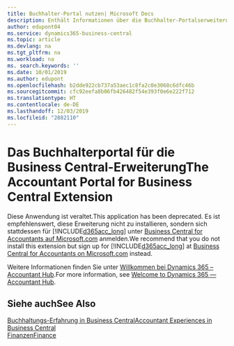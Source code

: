 ```yaml
---
title: Buchhalter-Portal nutzen| Microsoft Docs
description: Enthält Informationen über die Buchhalter-Portalserweiterung.
author: edupont04
ms.service: dynamics365-business-central
ms.topic: article
ms.devlang: na
ms.tgt_pltfrm: na
ms.workload: na
ms. search.keywords: ''
ms.date: 10/01/2019
ms.author: edupont
ms.openlocfilehash: b2dde922cb737a53aec1c8fa2c0e3068c6dfc46b
ms.sourcegitcommit: cfc92eefa8b06fb426482f54e393f0e6e222f712
ms.translationtype: HT
ms.contentlocale: de-DE
ms.lasthandoff: 12/03/2019
ms.locfileid: "2882110"
---
```

# <a name="the-accountant-portal-for-business-central-extension"></a><span data-ttu-id="73524-103">Das Buchhalterportal für die Business Central-Erweiterung</span><span class="sxs-lookup"><span data-stu-id="73524-103">The Accountant Portal for Business Central Extension</span></span>
<span data-ttu-id="73524-104">Diese Anwendung ist veraltet.</span><span class="sxs-lookup"><span data-stu-id="73524-104">This application has been deprecated.</span></span> <span data-ttu-id="73524-105">Es ist empfehlenswert, diese Erweiterung nicht zu installieren, sondern sich stattdessen für [!INCLUDE[d365acc_long](includes/d365acc_long_md.md)] unter [Business Central for Accountants auf Microsoft.com](https://www.microsoft.com/dynamics365/financial-insights-for-accountants) anmelden.</span><span class="sxs-lookup"><span data-stu-id="73524-105">We recommend that you do not install this extension but sign up for [!INCLUDE[d365acc_long](includes/d365acc_long_md.md)] at [Business Central for Accountants on Microsoft.com](https://www.microsoft.com/dynamics365/financial-insights-for-accountants) instead.</span></span>

<span data-ttu-id="73524-106">Weitere Informationen finden Sie unter [Willkommen bei Dynamics 365 – Accountant Hub](/dynamics365/accountants/index).</span><span class="sxs-lookup"><span data-stu-id="73524-106">For more information, see [Welcome to Dynamics 365 — Accountant Hub](/dynamics365/accountants/index).</span></span>  

## <a name="see-also"></a><span data-ttu-id="73524-107">Siehe auch</span><span class="sxs-lookup"><span data-stu-id="73524-107">See Also</span></span>
[<span data-ttu-id="73524-108">Buchhaltungs-Erfahrung in Business Central</span><span class="sxs-lookup"><span data-stu-id="73524-108">Accountant Experiences in Business Central </span></span>](finance-accounting.md)  
[<span data-ttu-id="73524-109">Finanzen</span><span class="sxs-lookup"><span data-stu-id="73524-109">Finance</span></span>](finance.md)  
